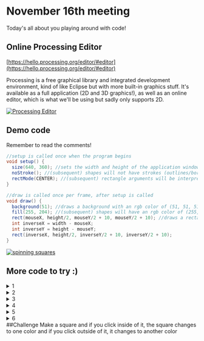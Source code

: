 # November 16th meeting

Today's all about you playing around with code!

## Online Processing Editor
[https://hello.processing.org/editor/#editor](https://hello.processing.org/editor/#editor)

Processing is a free graphical library and integrated development environment, kind of like Eclipse but with more built-in graphics stuff. It's available as a full application (2D and 3D graphics!), as well as an online editor, which is what we'll be using but sadly only supports 2D.

[![Processing Editor](https://imgur.com/uggxDeW.png)](https://hello.processing.org/editor/#editor)


## Demo code
Remember to read the comments!

```java
//setup is called once when the program begins
void setup() {
  size(640, 360); //sets the width and height of the application window in pixels
  noStroke(); //(subsequent) shapes will not have strokes (outlines/borders)
  rectMode(CENTER); //(subsequent) rectangle arguments will be interpreted as (centerX, centerY, width, height)
}

//draw is called once per frame, after setup is called
void draw() {
  background(51); //draws a background with an rgb color of (51, 51, 51)
  fill(255, 204); //(subsequent) shapes will have an rgb color of (255, 255, 255) and an alpha (opacity) value of 204
  rect(mouseX, height/2, mouseY/2 + 10, mouseY/2 + 10); //draws a rectangle. mouseX, mouseY, width, and height are system variables (you can use them anywhere in your Processing code!)
  int inverseX = width - mouseX;
  int inverseY = height - mouseY;
  rect(inverseX, height/2, inverseY/2 + 10, inverseY/2 + 10);
}
```

<a id="spinning squares" href="#spinning squares"><img alt="spinning squares" src="https://imgur.com/wCr45de.gif" /></a>

## More code to try :)
<details>
	<summary>1</summary>
	Processing will treat code not inside any method as if it were in the setup() method!

```java
size(480, 270);
background(0);
noStroke();
	
// No fourth argument means 100% opacity.
fill(0, 0, 255);
rect(0, 0, 240, 200);
	
// 255 means 100% opacity.
fill(255, 0, 0, 255);
rect(0, 0, 480, 40);
	
// 75% opacity.
fill(255, 0, 0, 191);
rect(0, 50, 480, 40);
	
// 55% opacity.
fill(255, 0, 0, 127);
rect(0, 100, 480, 40);
	
// 25% opacity.
fill(255, 0, 0, 63);
rect(0, 150, 480, 40);
```
</details>
<details>
	<summary>2</summary>

```java
void setup() {
  size(480, 270);
  background(50);
  stroke(255);
}
	
void draw() {
  background(50);
  stroke(255);
  // frameCount is the number of frames that have passed since the program began
  fill(frameCount / 2);
  rectMode(CENTER);
  rect(width/2, height/2, width/2, height/2);
}
```
</details>
<details>
	<summary>3</summary>

```java
void setup() {
  size(480, 270);
  background(255);
  stroke(0);
}
	
void draw() {
  // Draw a line from previous mouse location to current mouse location.
  line(pmouseX, pmouseY, mouseX, mouseY);
}
```
</details>
<details>
	<summary>4</summary>

```java
void setup() {
  size(480, 270);
  background(255);
  stroke(0);
}
	
// Whenever a user clicks the mouse the code written inside mousePressed() is executed
void mousePressed() {
  fill(175);
  rectMode(CENTER);
  rect(mouseX, mouseY, 16, 16);
}
	
// Whenever a user presses a key the code written inside keyPressed() is executed
void keyPressed() {
  background(255);
}
```
</details>
<details>
	<summary>5</summary>

```java	
float x = 240;   // x location of square
float y = 0;     // y location of square
	
float speed = 0;   // speed of square
	
// A new variable, for gravity (i.e. acceleration).   
// We use a relatively small number (0.1) because 
// this accelerations accumulates over time, increasing the speed.   
// Try changing this number to 2.0 and see what happens.
float gravity = 0.1;  
	
void setup() {
  size(480, 270);
}
	
void draw() {
  background(255);
	
  // Display the square
  fill(175);
  stroke(0);
  rectMode(CENTER);
  rect(x, y, 10, 10);
	
  // Add speed to location.
  y = y + speed;
	
  // Add gravity to speed.
  speed = speed + gravity;
	
  // If square reaches the bottom
  // Reverse speed
  if (y > height) {
    // Multiplying by -0.95 instead of -1 slows the square 
    // down each time it bounces (by decreasing speed).  
    // This is known as a "dampening" effect and is a more 
    // realistic simulation of the real world (without it, 
    // a ball would bounce forever).
    speed = speed * -0.95;
    y = height;
  }
}
```
</details>
<details>
	<summary>6</summary>
	Hey! All of the code above was taken from <a href="http://learningprocessing.com/examples/">here</a>. We selected cool ones that we think you can understand from what you've learned so far, but there's some even cooler but really complicated stuff!
	<p>For example, check out 14-17 Nested Push Pop</p>
	<a id="nested" href="#nested"><img alt="nested" src="https://imgur.com/6wGUpqC.gif" /></a>
</details>
##Challenge
Make a square and if you click inside of it, the square changes to one color and if you click outside of it, it changes to another color